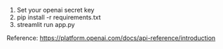 1. Set your openai secret key
2. pip install -r requirements.txt
2. streamlit run app.py

Reference: https://platform.openai.com/docs/api-reference/introduction